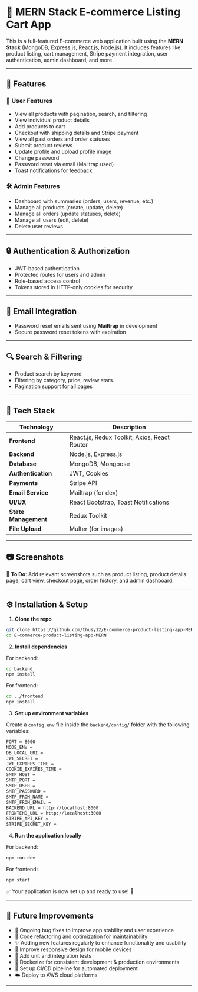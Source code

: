 # 🛒 MERN Stack E-commerce Listing Cart App

This is a full-featured E-commerce web application built using the **MERN Stack** (MongoDB, Express.js, React.js, Node.js). It includes features like product listing, cart management, Stripe payment integration, user authentication, admin dashboard, and more.

---

## 🚀 Features

### 🧑 User Features
- View all products with pagination, search, and filtering
- View individual product details
- Add products to cart
- Checkout with shipping details and Stripe payment
- View all past orders and order statuses
- Submit product reviews
- Update profile and upload profile image
- Change password
- Password reset via email (Mailtrap used)
- Toast notifications for feedback

### 🛠️ Admin Features
- Dashboard with summaries (orders, users, revenue, etc.)
- Manage all products (create, update, delete)
- Manage all orders (update statuses, delete)
- Manage all users (edit, delete)
- Delete user reviews

---

## 🔒 Authentication & Authorization

- JWT-based authentication
- Protected routes for users and admin
- Role-based access control
- Tokens stored in HTTP-only cookies for security

---

## 📧 Email Integration

- Password reset emails sent using **Mailtrap** in development
- Secure password reset tokens with expiration

---

## 🔍 Search & Filtering

- Product search by keyword
- Filtering by category, price, review stars.
- Pagination support for all pages

---

## 🧰 Tech Stack

| Technology | Description |
|------------|-------------|
| **Frontend** | React.js, Redux Toolkit, Axios, React Router |
| **Backend** | Node.js, Express.js |
| **Database** | MongoDB, Mongoose |
| **Authentication** | JWT, Cookies |
| **Payments** | Stripe API |
| **Email Service** | Mailtrap (for dev) |
| **UI/UX** | React Bootstrap, Toast Notifications |
| **State Management** | Redux Toolkit |
| **File Upload** | Multer (for images) |

---

## 📷 Screenshots

📌 **To Do**: Add relevant screenshots such as product listing, product details page, cart view, checkout page, order history, and admin dashboard.

---

## ⚙️ Installation & Setup

1. **Clone the repo**

```bash
git clone https://github.com/thusy12/E-commerce-product-listing-app-MERN.git
cd E-commerce-product-listing-app-MERN
```

2. **Install dependencies**

For backend:
```bash
cd backend
npm install
```

For frontend:
```bash
cd ../frontend
npm install
```

3. **Set up environment variables**

Create a `config.env` file inside the `backend/config/` folder with the following variables:

```bash
PORT = 8000
NODE_ENV =
DB_LOCAL_URI =
JWT_SECRET =
JWT_EXPIRES_TIME =
COOKIE_EXPIRES_TIME =
SMTP_HOST =
SMTP_PORT = 
SMTP_USER =
SMTP_PASSWORD =
SMTP_FROM_NAME =
SMTP_FROM_EMAIL =
BACKEND_URL = http://localhost:8000
FRONTEND_URL = http://localhost:3000
STRIPE_API_KEY = 
STRIPE_SECRET_KEY =
```

4. **Run the application locally**

For backend:
```bash
npm run dev
```

For frontend:
```bash
npm start
```

✅ Your application is now set up and ready to use! 🎉

---

## 🌱 Future Improvements

- 🐛 Ongoing bug fixes to improve app stability and user experience
- 🧹 Code refactoring and optimization for maintainability
- ✨ Adding new features regularly to enhance functionality and usability 
- 📱 Improve responsive design for mobile devices  
- 🧪 Add unit and integration tests  
- 🐳 Dockerize for consistent development & production environments  
- 🚀 Set up CI/CD pipeline for automated deployment  
- ☁️ Deploy to AWS cloud platforms

---